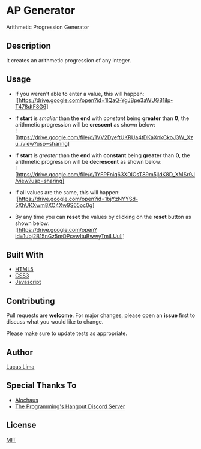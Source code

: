 # AP Generator

 Arithmetic Progression Generator

## Description

It creates an arithmetic progression of any integer.

## Usage

- If you weren't able to enter a value, this will happen:  
![<https://drive.google.com/open?id=1lQaQ-YgJBpe3aWUG81iIp-T478dtF8G6]>

- If **start** is *smaller* than the **end** with *constant* being **greater** than **0**, the arithmetic progression will be **crescent** as shown below:  
![<https://drive.google.com/file/d/1VV2DyeftUKRUa4tDKaXnkCkoJ3W_Xzu_/view?usp=sharing]>

- If **start** is *greater* than the **end** with **constant** being **greater** than **0**, the arithmetic progression will be **decrescent** as shown below:  
![<https://drive.google.com/file/d/1YFPFniq63XDIOsT89m5jldK8D_XMSr9J/view?usp=sharing]>

- If all values are the same, this will happen:  
![<https://drive.google.com/open?id=1bjYzNYYSd-5XhUKXwm8XO4Xw9S65oc0g]>

- By any time you can **reset** the values by clicking on the **reset** button as shown below:  
![<https://drive.google.com/open?id=1ubj2B15nGz5mOPcvwItuBwwyTmiLUuII]>

## Built With

- [HTML5](https://www.w3schools.com/html/html_intro.asp)
- [CSS3](https://www.w3schools.com/css/css_intro.asp)
- [Javascript](https://www.javascript.com/)

## Contributing

Pull requests are **welcome**. For major changes, please open an **issue** first to discuss what you would like to change.

Please make sure to update tests as appropriate.

## Author

[Lucas Lima](https://github.com/blyatmobilebr)

## Special Thanks To

- [Alochaus](https://github.com/alochaus)
- [The Programming's Hangout Discord Server](https://discord.gg/programming)

## License

[MIT](https://choosealicense.com/licenses/mit/)

